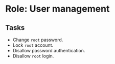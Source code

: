 # Role: User management

## Tasks
* Change `root` password.
* Lock `root` account.
* Disallow password authentication.
* Disallow `root` login.
